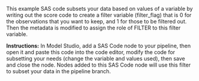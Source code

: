 This example SAS code subsets your data based on values of a variable by writing out the score code to create a filter variable (filter_flag) that is 0 for the observations that you want to keep, and 1 for those to be filtered out. Then the metadata is modified to assign the role of FILTER to this filter variable.

**Instructions:** In Model Studio, add a SAS Code node to your pipeline, then open it and paste this code into the code editor, modify the code for subsetting your needs (change the variable and values used), then save and close the node. Nodes added to this SAS Code node will use this filter to subset your data in the pipeline branch.
